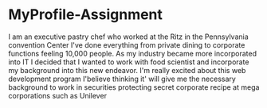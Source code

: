 # MyProfile-Assignment
I am an executive pastry chef who worked at the Ritz in the Pennsylvania convention Center I've done everything from private dining to corporate functions feeling 10,000 people. As my industry became more incorporated into IT I decided that I wanted to work with food scientist and incorporate my background into this new endeavor. I'm really excited about this web development program I'believe thinking it' will give me the necessary background  to work in securities protecting secret corporate recipe  at mega corporations such as Unilever
